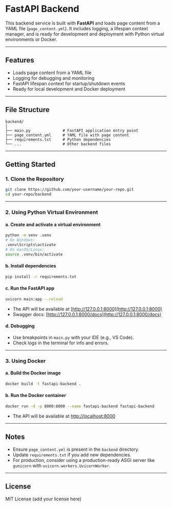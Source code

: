 # FastAPI Backend

This backend service is built with **FastAPI** and loads page content from a YAML file (`page_content.yml`). It includes logging, a lifespan context manager, and is ready for development and deployment with Python virtual environments or Docker.

---

## Features

- Loads page content from a YAML file
- Logging for debugging and monitoring
- FastAPI lifespan context for startup/shutdown events
- Ready for local development and Docker deployment

---

## File Structure

```
backend/
│
├── main.py              # FastAPI application entry point
├── page_content.yml     # YAML file with page content
├── requirements.txt     # Python dependencies
└── ...                  # Other backend files
```

---

## Getting Started

### 1. Clone the Repository

```sh
git clone https://github.com/your-username/your-repo.git
cd your-repo/backend
```

---

### 2. Using Python Virtual Environment

#### a. Create and activate a virtual environment

```sh
python -m venv .venv
# On Windows:
.venv\Scripts\activate
# On macOS/Linux:
source .venv/bin/activate
```

#### b. Install dependencies

```sh
pip install -r requirements.txt
```

#### c. Run the FastAPI app

```sh
uvicorn main:app --reload
```

- The API will be available at [http://127.0.0.1:8000](http://127.0.0.1:8000)
- Swagger docs: [http://127.0.0.1:8000/docs](http://127.0.0.1:8000/docs)

#### d. Debugging

- Use breakpoints in `main.py` with your IDE (e.g., VS Code).
- Check logs in the terminal for info and errors.

---

### 3. Using Docker

#### a. Build the Docker image

```sh
docker build -t fastapi-backend .
```

#### b. Run the Docker container

```sh
docker run -d -p 8000:8000 --name fastapi-backend fastapi-backend
```

- The API will be available at [http://localhost:8000](http://localhost:8000)

---

## Notes

- Ensure `page_content.yml` is present in the `backend` directory.
- Update `requirements.txt` if you add new dependencies.
- For production, consider using a production-ready ASGI server like `gunicorn` with `uvicorn.workers.UvicornWorker`.

---

## License

MIT License (add your license here)
